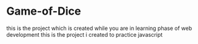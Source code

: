 # Game-of-Dice
this is the project which is created while you are in learning phase of web development 
this is the project i created to practice javascript

